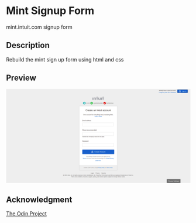 # Mint Signup Form

mint.intuit.com signup form

## Description

Rebuild the mint sign up form using html and css

## Preview

![preview](preview.png)

## Acknowledgment

[The Odin Project](https://www.theodinproject.com/)
